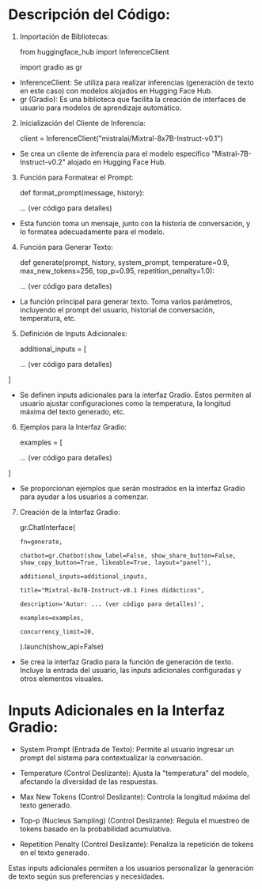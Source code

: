 # Descripción del Código:

1. Importación de Bibliotecas:
   
   from huggingface_hub import InferenceClient
   
   import gradio as gr

* InferenceClient: Se utiliza para realizar inferencias (generación de texto en este caso) con modelos alojados en Hugging Face Hub.
* gr (Gradio): Es una biblioteca que facilita la creación de interfaces de usuario para modelos de aprendizaje automático.

2. Inicialización del Cliente de Inferencia:
   
   client = InferenceClient("mistralai/Mixtral-8x7B-Instruct-v0.1")

* Se crea un cliente de inferencia para el modelo específico "Mistral-7B-Instruct-v0.2" alojado en Hugging Face Hub.

3. Función para Formatear el Prompt:
   
   def format_prompt(message, history):
   
   ... (ver código para detalles)

* Esta función toma un mensaje, junto con la historia de conversación, y lo formatea adecuadamente para el modelo.

4. Función para Generar Texto:
   
   def generate(prompt, history, system_prompt, temperature=0.9, max_new_tokens=256, top_p=0.95, repetition_penalty=1.0):
   
   ... (ver código para detalles)


* La función principal para generar texto. Toma varios parámetros, incluyendo el prompt del usuario, historial de conversación, temperatura, etc.

5. Definición de Inputs Adicionales:
   
   additional_inputs = [
   
     ... (ver código para detalles)
   
]

* Se definen inputs adicionales para la interfaz Gradio. Estos permiten al usuario ajustar configuraciones como la temperatura, la longitud máxima del texto generado, etc.

6. Ejemplos para la Interfaz Gradio:
   
   examples = [
   
     ... (ver código para detalles)
   
]

* Se proporcionan ejemplos que serán mostrados en la interfaz Gradio para ayudar a los usuarios a comenzar.

7. Creación de la Interfaz Gradio:
   
   gr.ChatInterface(
   
       fn=generate,
   
       chatbot=gr.Chatbot(show_label=False, show_share_button=False, show_copy_button=True, likeable=True, layout="panel"),
   
       additional_inputs=additional_inputs,
   
       title="Mixtral-8x7B-Instruct-v0.1 Fines didácticos",
   
       description='Autor: ... (ver código para detalles)',
   
       examples=examples,
   
       concurrency_limit=20,
   
   ).launch(show_api=False)

* Se crea la interfaz Gradio para la función de generación de texto. Incluye la entrada del usuario, las inputs adicionales configuradas y otros elementos visuales.

# Inputs Adicionales en la Interfaz Gradio:

* System Prompt (Entrada de Texto): Permite al usuario ingresar un prompt del sistema para contextualizar la conversación.

* Temperature (Control Deslizante): Ajusta la "temperatura" del modelo, afectando la diversidad de las respuestas.

* Max New Tokens (Control Deslizante): Controla la longitud máxima del texto generado.

* Top-p (Nucleus Sampling) (Control Deslizante): Regula el muestreo de tokens basado en la probabilidad acumulativa.

* Repetition Penalty (Control Deslizante): Penaliza la repetición de tokens en el texto generado.

Estas inputs adicionales permiten a los usuarios personalizar la generación de texto según sus preferencias y necesidades.